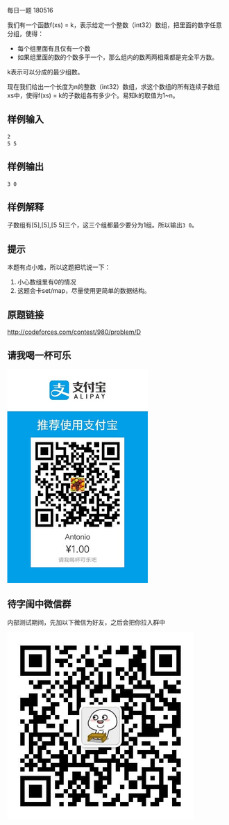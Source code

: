 每日一题  180516

我们有一个函数f(xs) = k，表示给定一个整数（int32）数组，把里面的数字任意分组，使得：

* 每个组里面有且仅有一个数
* 如果组里面的数的个数多于一个，那么组内的数两两相乘都是完全平方数。

k表示可以分成的最少组数。

现在我们给出一个长度为n的整数（int32）数组，求这个数组的所有连续子数组xs中，使得f(xs) = k的子数组各有多少个。易知k的取值为1~n。

## 样例输入
```
2
5 5
```

## 样例输出
```
3 0
```

## 样例解释

子数组有[5],[5],[5 5]三个，这三个组都最少要分为1组。所以输出`3 0`。

## 提示

本题有点小难，所以这题把坑说一下：

1. 小心数组里有0的情况
2. 这题会卡set/map，尽量使用更简单的数据结构。

## 原题链接

http://codeforces.com/contest/980/problem/D

## 请我喝一杯可乐

![](https://raw.githubusercontent.com/Inapt19/Resource/master/bonus_QR.jpg)

## 待字闺中微信群

内部测试期间，先加以下微信为好友，之后会把你拉入群中

![](https://raw.githubusercontent.com/Inapt19/Resource/master/wechat_QR.jpg)
